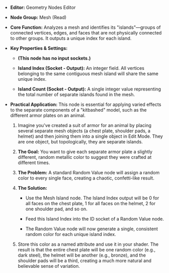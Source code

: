 - **Editor:** Geometry Nodes Editor
    
- **Node Group:** Mesh (Read)
    
- **Core Function:** Analyzes a mesh and identifies its "islands"—groups of connected vertices, edges, and faces that are not physically connected to other groups. It outputs a unique index for each island.
    
- **Key Properties & Settings:**
    
    - **(This node has no input sockets.)**
        
    - **Island Index (Socket - Output):** An integer field. All vertices belonging to the same contiguous mesh island will share the same unique index.
        
    - **Island Count (Socket - Output):** A single integer value representing the total number of separate islands found in the mesh.
        
- **Practical Application:** This node is essential for applying varied effects to the separate components of a "kitbashed" model, such as the different armor plates on an animal.
    
    1. Imagine you've created a suit of armor for an animal by placing several separate mesh objects (a chest plate, shoulder pads, a helmet) and then joining them into a single object in Edit Mode. They are one object, but topologically, they are separate islands.
        
    2. **The Goal:** You want to give each separate armor plate a slightly different, random metallic color to suggest they were crafted at different times.
        
    3. **The Problem:** A standard Random Value node will assign a random color to every single face, creating a chaotic, confetti-like result.
        
    4. **The Solution:**
        
        - Use the Mesh Island node. The Island Index output will be 0 for all faces on the chest plate, 1 for all faces on the helmet, 2 for one shoulder pad, and so on.
            
        - Feed this Island Index into the ID socket of a Random Value node.
            
        - The Random Value node will now generate a single, consistent random color for each unique island index.
            
    5. Store this color as a named attribute and use it in your shader. The result is that the entire chest plate will be one random color (e.g., dark steel), the helmet will be another (e.g., bronze), and the shoulder pads will be a third, creating a much more natural and believable sense of variation.